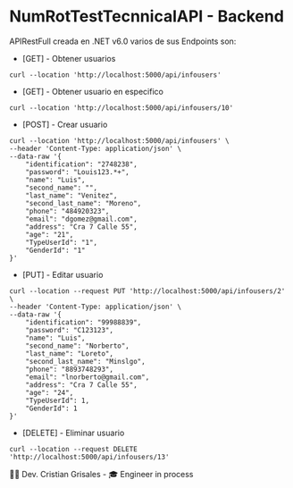 
# NumRotTestTecnnicalAPI - Backend

APIRestFull creada en .NET v6.0 varios de sus Endpoints son:

- [GET] - Obtener usuarios
```
curl --location 'http://localhost:5000/api/infousers'
```
- [GET] - Obtener usuario en especifico
```
curl --location 'http://localhost:5000/api/infousers/10'
```

- [POST] - Crear usuario
```
curl --location 'http://localhost:5000/api/infousers' \
--header 'Content-Type: application/json' \
--data-raw '{
    "identification": "2748238",
    "password": "Louis123.*+",
    "name": "Luis",
    "second_name": "",
    "last_name": "Venitez",
    "second_last_name": "Moreno",
    "phone": "484920323",
    "email": "dgomez@gmail.com",
    "address": "Cra 7 Calle 55",
    "age": "21",
    "TypeUserId": "1",
    "GenderId": "1"
}'
```

- [PUT] - Editar usuario
```
curl --location --request PUT 'http://localhost:5000/api/infousers/2' \
--header 'Content-Type: application/json' \
--data-raw '{
    "identification": "99988839",
    "password": "C123123",
    "name": "Luis",
    "second_name": "Norberto",
    "last_name": "Loreto",
    "second_last_name": "Minslgo",
    "phone": "8893748293",
    "email": "lnorberto@gmail.com",
    "address": "Cra 7 Calle 55",
    "age": "24",
    "TypeUserId": 1,
    "GenderId": 1
}'
```

- [DELETE] - Eliminar usuario
```
curl --location --request DELETE 'http://localhost:5000/api/infousers/13'
```
👶🏽 Dev. Cristian Grisales - 🎓 Engineer in process
